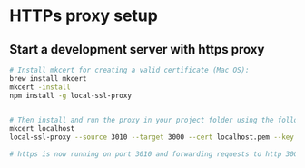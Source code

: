 # HTTPs proxy setup

## Start a development server with https proxy
```bash
# Install mkcert for creating a valid certificate (Mac OS):
brew install mkcert
mkcert -install
npm install -g local-ssl-proxy

        
# Then install and run the proxy in your project folder using the following :-
mkcert localhost
local-ssl-proxy --source 3010 --target 3000 --cert localhost.pem --key localhost-key.pem
        
# https is now running on port 3010 and forwarding requests to http 3000
```
